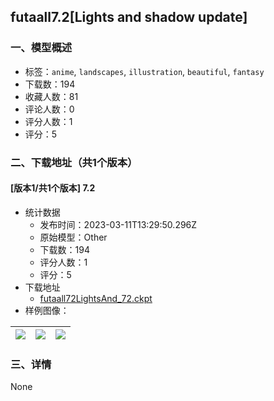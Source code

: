 ## futaall7.2[Lights and shadow update]
### 一、模型概述

- 标签：`anime`, `landscapes`, `illustration`, `beautiful`, `fantasy`
- 下载数：194
- 收藏人数：81
- 评论人数：0
- 评分人数：1
- 评分：5

### 二、下载地址（共1个版本）

#### [版本1/共1个版本] 7.2

- 统计数据
  - 发布时间：2023-03-11T13:29:50.296Z
  - 原始模型：Other
  - 下载数：194
  - 评分人数：1
  - 评分：5
- 下载地址
  - [futaall72LightsAnd_72.ckpt](https://civitai.com/api/download/models/21636)
- 样例图像：

| <img src="https://image.civitai.com/xG1nkqKTMzGDvpLrqFT7WA/eaecfa3a-2547-4372-9872-b4189bc7e800/width=450/230120.jpeg" /> | <img src="https://image.civitai.com/xG1nkqKTMzGDvpLrqFT7WA/0cd0d55d-fe69-4498-c781-8f8b919d3300/width=450/230122.jpeg" /> | <img src="https://image.civitai.com/xG1nkqKTMzGDvpLrqFT7WA/b8c5ea2c-d923-4c94-83d5-b2a02770f400/width=450/230121.jpeg" /> |
| ---- | ---- | ---- |


### 三、详情
None